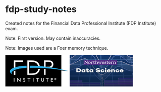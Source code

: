 # fdp-study-notes

Created notes for the Financial Data Professional Institute (FDP Institute) exam. 

Note:  First version.  May contain inaccuracies. 

Note:  Images used are a Foer memory technique.  


<img src="images/fdp.png" width="200" height="100">

<img src="images/nu data science.png" width="200" height="100">
